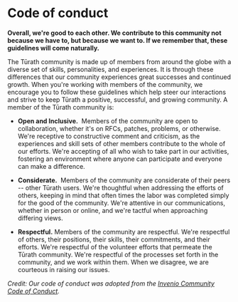 # Code of conduct

**Overall, we're good to each other. We contribute to this community not because we have to, but because we want to. If we remember that, these guidelines will come naturally.**

The Tūrath community is made up of members from around the globe with a diverse set of skills, personalities, and experiences. It is through these differences that our community experiences great successes and continued growth. When you're working with members of the community, we encourage you to follow these guidelines which help steer our interactions and strive to keep Tūrath a positive, successful, and growing community. A member of the Tūrath community is:

- **Open and Inclusive.** ​ Members of the community are open to collaboration, whether it's on RFCs, patches, problems, or otherwise. We're receptive to constructive comment and criticism, as the experiences and skill sets of other members contribute to the whole of our efforts. We're accepting of all who wish to take part in our activities, fostering an environment where anyone can participate and everyone can make a difference.

- **Considerate.** ​ Members of the community are considerate of their peers -- other Tūrath users. We're thoughtful when addressing the efforts of others, keeping in mind that often times the labor was completed simply for the good of the community. We're attentive in our communications, whether in person or online, and we're tactful when approaching differing views.

- **Respectful.** Members of the community are respectful. We're respectful of others, their positions, their skills, their commitments, and their efforts. We're respectful of the volunteer efforts that permeate the Tūrath community. We're respectful of the processes set forth in the community, and we work within them. When we disagree, we are courteous in raising our issues.



*Credit: Our code of conduct was adopted from the [Invenio Community Code of Conduct](https://inveniordm.docs.cern.ch/contribute/code-of-conduct/).*